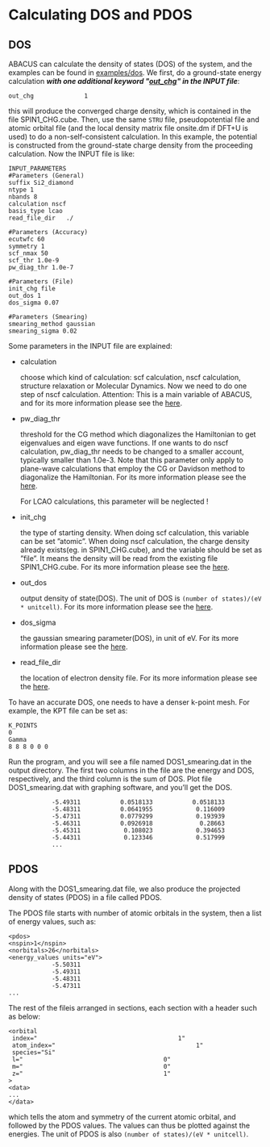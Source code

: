 # Calculating DOS and PDOS

## DOS

ABACUS can calculate the density of states (DOS) of the system, and the examples can be found in [examples/dos](https://github.com/deepmodeling/abacus-develop/tree/develop/examples/dos).
We first, do a ground-state energy calculation ***with one additional keyword "[out_chg](https://abacus-rtd.readthedocs.io/en/latest/advanced/input_files/input-main.html#out-chg)" in the INPUT file***:

```
out_chg              1
```

this will produce the converged charge density, which is contained in the file SPIN1_CHG.cube.
Then, use the same `STRU` file, pseudopotential file and atomic orbital file (and the local density matrix file onsite.dm if DFT+U is used) to do a non-self-consistent calculation. In this example, the potential is constructed from the ground-state charge density from the proceeding calculation. Now the INPUT file is like:

```
INPUT_PARAMETERS
#Parameters (General)
suffix Si2_diamond
ntype 1
nbands 8
calculation nscf
basis_type lcao
read_file_dir   ./

#Parameters (Accuracy)
ecutwfc 60
symmetry 1
scf_nmax 50
scf_thr 1.0e-9
pw_diag_thr 1.0e-7

#Parameters (File)
init_chg file
out_dos 1
dos_sigma 0.07

#Parameters (Smearing)
smearing_method gaussian
smearing_sigma 0.02

```

Some parameters in the INPUT file are explained:

- calculation

  choose which kind of calculation: scf calculation, nscf calculation, structure relaxation or Molecular Dynamics. Now we need to do one step of nscf calculation.
  Attention: This is a main variable of ABACUS, and for its more information please see the [here](https://abacus-rtd--1282.org.readthedocs.build/en/1282/advanced/input_files/input-main.html#calculation).
- pw_diag_thr

  threshold for the CG method which diagonalizes the Hamiltonian to get eigenvalues and eigen wave functions. If one wants to do nscf calculation, pw_diag_thr needs to be changed to a smaller account, typically smaller than 1.0e-3. Note that this parameter only apply to plane-wave calculations that employ the CG or Davidson method to diagonalize the Hamiltonian. For its more information please see the [here](https://abacus-rtd--1282.org.readthedocs.build/en/1282/advanced/input_files/input-main.html#pw_diag_thr).

  For LCAO calculations, this parameter will be neglected !
- init_chg

  the type of starting density. When doing scf calculation, this variable can be set ”atomic”. When doing nscf calculation, the charge density already exists(eg. in SPIN1_CHG.cube), and the variable should be set as ”file”. It means the density will be read from the existing file SPIN1_CHG.cube. For its more information please see the [here](https://abacus-rtd--1282.org.readthedocs.build/en/1282/advanced/input_files/input-main.html#init_chg).
- out_dos

  output density of state(DOS). The unit of DOS is `(number of states)/(eV * unitcell)`. For its more information please see the [here](https://abacus-rtd--1282.org.readthedocs.build/en/1282/advanced/input_files/input-main.html#out_dos).
- dos_sigma

  the gaussian smearing parameter(DOS), in unit of eV. For its more information please see the [here](https://abacus-rtd--1282.org.readthedocs.build/en/1282/advanced/input_files/input-main.html#dos_sigma).
- read_file_dir

  the location of electron density file. For its more information please see the [here](https://abacus-rtd--1282.org.readthedocs.build/en/1282/advanced/input_files/input-main.html#read_file_dir).

To have an accurate DOS, one needs to have a denser k-point mesh. For example, the KPT file can be set as:

```
K_POINTS
0
Gamma
8 8 8 0 0 0
```

Run the program, and you will see a file named DOS1_smearing.dat in the output directory. The first two columns in the file are the energy and DOS, respectively, and the third column is the sum of DOS. Plot file DOS1_smearing.dat with graphing software, and you’ll get the DOS.

```
            -5.49311           0.0518133           0.0518133
            -5.48311           0.0641955            0.116009
            -5.47311           0.0779299            0.193939
            -5.46311           0.0926918             0.28663
            -5.45311            0.108023            0.394653
            -5.44311            0.123346            0.517999
            ...
```

## PDOS

Along with the DOS1_smearing.dat file, we also produce the projected density of states (PDOS) in a file called PDOS.

The PDOS file starts with number of atomic orbitals in the system, then a list of energy values, such as:

```
<pdos>
<nspin>1</nspin>
<norbitals>26</norbitals>
<energy_values units="eV">
            -5.50311
            -5.49311
            -5.48311
            -5.47311
...

```

The rest of the fileis arranged in sections, each section with a header such as below:

```
<orbital
 index="                                       1"
 atom_index="                                       1"
 species="Si"
 l="                                       0"
 m="                                       0"
 z="                                       1"
>
<data>
...
</data>

```

which tells the atom and symmetry of the current atomic orbital, and followed by the PDOS values. The values can thus be plotted against the energies. The unit of PDOS is also `(number of states)/(eV * unitcell)`.
